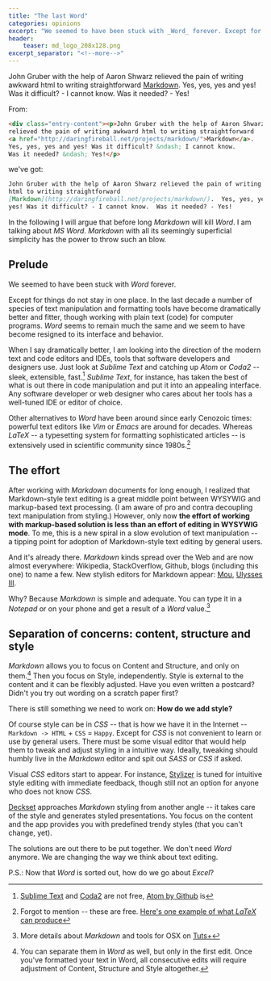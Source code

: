 ```yaml
---
title: "The last Word"
categories: opinions
excerpt: "We seemed to have been stuck with _Word_ forever. Except for things do not stay in one place."
header:
    teaser: md_logo_208x128.png
excerpt_separator: "<!--more-->" 
---
```


John Gruber with the help of Aaron Shwarz relieved the pain of writing awkward
html to writing straightforward
[Markdown](http://daringfireball.net/projects/markdown/).  Yes, yes, yes and
yes! Was it difficult? - I cannot know.  Was it needed? - Yes!

<!-- more -->

From:

```html
<div class="entry-content"><p>John Gruber with the help of Aaron Shwarz
relieved the pain of writing awkward html to writing straightforward
<a href="http://daringfireball.net/projects/markdown/">Markdown</a>. 
Yes, yes, yes and yes! Was it difficult? &ndash; I cannot know. 
Was it needed? &ndash; Yes!</p>
```

we've got:

```markdown
John Gruber with the help of Aaron Shwarz relieved the pain of writing awkward
html to writing straightforward
[Markdown](http://daringfireball.net/projects/markdown/).  Yes, yes, yes and
yes! Was it difficult? - I cannot know.  Was it needed? - Yes! 
```

In the following I will argue that before long _Markdown_ will kill _Word_.  I
am talking about _MS Word_. _Markdown_ with all its
seemingly superficial simplicity has the power to throw such an
blow.

## Prelude

We seemed to have been stuck with _Word_ forever.

Except for things do not stay in one place. In the last decade a number of
species of text manipulation and formatting tools have become dramatically
better and fitter, though working with plain text (code) for computer programs.
_Word_ seems to remain much the same and we seem to have become resigned to its
interface and behavior.

When I say dramatically better, I am looking into the direction of the modern
text and code editors and IDEs, tools that software developers and designers
use. Just look at _Sublime Text_ and catching up _Atom_ or _Coda2_ -- sleek,
extensible, fast.[^2]  _Sublime Text_, for instance, has taken the best of what
is out there in code manipulation and put it into an appealing interface. Any
software developer or web designer who cares about her tools has a well-tuned
IDE or editor of choice.


[^2]: [Sublime Text](http://www.sublimetext.com) and [Coda2](http://panic.com/coda/) are not free, [Atom by Github](https://atom.io) is

Other alternatives to _Word_ have been around since early Cenozoic times:
powerful text editors like _Vim_ or _Emacs_ are around for decades.  Whereas
_LaTeX_ -- a typesetting system for formatting sophisticated articles -- is
extensively used in scientific community since 1980s.[^3]

[^3]: Forgot to mention -- these are free. [Here's one example of what _LaTeX_ can produce](http://tug.ctan.org/tex-archive/macros/latex/contrib/elsarticle/doc/els2.pdf)

## The effort

After working with _Markdown_ documents for long enough, I
realized that Markdown-style text editing is a great middle point between
WYSYWIG and markup-based text processing. (I am aware of pro and contra
decoupling text manipulation from styling.)  However, only now __the effort of
working with markup-based solution is less than an effort of editing in WYSYWIG
mode__.  To me, this is a new spiral in a slow evolution of text manipulation
-- a tipping point for adoption of Markdown-style text editing by general
users. 

And it's already there.  _Markdown_ kinds spread over the Web and are now
almost everywhere: Wikipedia, StackOverflow, Github, blogs (including this one)
to name a few. New stylish editors for Markdown appear:
[Mou](http://mouapp.com), [Ulysses III](http://ulyssesapp.com).

Why? Because _Markdown_ is simple and adequate. You can type it in a _Notepad_
or on your phone and get a result of a _Word_ value.[^4]

[^4]: More details about _Markdown_ and tools for OSX on [Tuts+](http://computers.tutsplus.com/tutorials/introducing-markdown-on-os-x--cms-20764)

## Separation of concerns: content, structure and style

<!-- This one is not new. No one needs to invent a wheel here. -->

_Markdown_ allows you to focus on Content and Structure, and only on them.[^5]
Then you focus on Style, independently. Style is external to the content and it
can be flexibly adjusted.  Have you even written a postcard? Didn't you try out
wording on a scratch paper first?

[^5]: You can separate them in _Word_ as well, but only in the first edit. Once you've formatted your text in Word, all consecutive edits will require adjustment of Content, Structure and Style altogether.

There is still something we need to work on: __How do we add style?__

Of course style can be in _CSS_ -- that is how we have it in the Internet --  
`Markdown -> HTML` + `CSS` = `Happy`.  Except for _CSS_ is not convenient to
learn or use by general users. There must be some visual editor that would help
them to tweak and adjust styling in a intuitive way. Ideally, tweaking should
humbly live in the _Markdown_ editor and spit out _SASS_ or _CSS_ if asked.

Visual _CSS_ editors start to appear. For instance,
[Stylizer](http://www.skybound.ca) is tuned for intuitive style editing with
immediate feedback, though still not an option for anyone who does not know
_CSS_.

[Deckset](http://decksetapp.com) approaches _Markdown_ styling from another
angle -- it takes care of the style and generates styled presentations. You
focus on the content and the app provides you with predefined trendy styles
(that you can't change, yet).

The solutions are out there to be put together. We don't need _Word_ anymore. We
are changing the way we think about text editing.


P.S.: Now that _Word_ is sorted out, how do we go about _Excel_?

